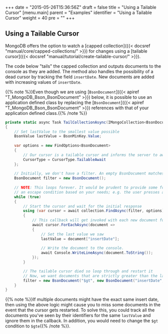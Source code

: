 +++
date = "2015-05-26T15:36:56Z"
draft = false
title = "Using a Tailable Cursor"
[menu.main]
  parent = "Examples"
  identifier = "Using a Tailable Cursor"
  weight = 40
  pre = "<i class='fa'></i>"
+++

## Using a Tailable Cursor

MongoDB offers the option to watch a [capped collection]({{< docsref "manual/core/capped-collections/" >}}) for changes using a [tailable cursor]({{< docsref "manual/tutorial/create-tailable-cursor/" >}}).

The code below "tails" the capped collection and outputs documents to the console as they are added. The method also handles the possibility of a dead cursor by tracking the field `insertDate`. New documents are added with increasing values of `insertDate`.

{{% note %}}Even though we are using [`BsonDocument`]({{< apiref "T_MongoDB_Bson_BsonDocument" >}}) below, it is possible to use an application defined class by replacing the [`BsonDocument`]({{< apiref "T_MongoDB_Bson_BsonDocument" >}}) references with that of your application defined class.{{% /note %}}

```csharp
private static async Task TailCollectionAsync(IMongoCollection<BsonDocument> collection)
{
    // Set lastValue to the smallest value possible
    BsonValue lastValue = BsonMinKey.Value;
    
    var options = new FindOptions<BsonDocument> 
    { 
        // Our cursor is a tailable cursor and informs the server to await
        CursorType = CursorType.TailableAwait
    };
    
    // Initially, we don't have a filter. An empty BsonDocument matches everything.
    BsonDocument filter = new BsonDocument();
    
    // NOTE: This loops forever. It would be prudent to provide some form of 
    // an escape condition based on your needs; e.g. the user presses a key.
    while (true)
    {
        // Start the cursor and wait for the initial response
        using (var cursor = await collection.FindAsync(filter, options))
        {
            // This callback will get invoked with each new document found
            await cursor.ForEachAsync(document =>
            {
                // Set the last value we saw 
                lastValue = document["insertDate"];
                
                // Write the document to the console.
                await Console.WriteLineAsync(document.ToString());
            });
        }

        // The tailable cursor died so loop through and restart it
        // Now, we want documents that are strictly greater than the last value we saw
        filter = new BsonDocument("$gt", new BsonDocument("insertDate", lastId));
    }
}
```

{{% note %}}If multiple documents might have the exact same insert date, then using the above logic might cause you to miss some documents in the event that the cursor gets restarted. To solve this,
you could track all the documents you've seen by their identifiers for the same `lastValue` and ignore them in the callback. In addition, you would need to change the `$gt` condition to `$gte`{{% /note %}}.